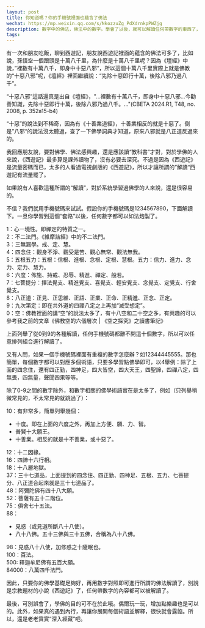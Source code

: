 ```yaml
---
layout: post
title: 你知道嗎？你的手機號裡面也蘊含了佛法
wechat: https://mp.weixin.qq.com/s/NkozzuZg_PdXdrnkpPWZjg
description: 數字中的佛法，佛法中的數字。學會了以後，就可以解讀任何帶數字的東西了，比如手機號，生日，身份證，門牌號等。
tags:
---
```


有一次和朋友吃飯，聊到西遊記，朋友說西遊記裡面的蘊含的佛法可多了，比如說，孫悟空一個跟頭是十萬八千里，為什麼是十萬八千里呢？因為《壇經》中說，”裡數有十萬八千，即身中十惡八邪”，所以這個十萬八千里實際上就是佛教的“十惡八邪”呢，《壇經》裡面繼續說：“先除十惡即行十萬，後除八邪乃過八千”。

“十惡八邪”這話還真是出自《壇經》，"...裡數有十萬八千，即身中十惡八邪...今勸善知識，先除十惡即行十萬，後除八邪乃過八千。..."(CBETA 2024.R1, T48, no. 2008, p. 352a15-b4)

“十惡”的說法到不稀奇，因為有《十善業道經》，十善業相反的就是十惡了。倒是”八邪“的說法沒太聽過，查了一下佛學詞典才知道，原來八邪就是八正道反過來的。

我回應朋友說，要對佛學、佛法感興趣，還是應該讀“教科書”才對，對於學佛的人來說，《西遊記》最多算是課外讀物了，沒有必要去深究。不過是因為《西遊記》是流量密碼而已，太多的人看過電視劇版的《西遊記》，所以才讓所謂的”解讀“西遊記有流量罷了。

如果說有人喜歡這種所謂的“解讀”，對於系統學習過佛學的人來說，還是很容易的。

不信？我們就用手機號碼來試試。假設你的手機號碼是1234567890，下面解讀下。一旦你學習到這個“套路”以後，任何數字都可以如法炮製了。

1：心一境性。即禪定的特質之一。<br>
2：不二法門。《維摩詰經》中的不二法門。<br>
3：三無漏學。戒、定、慧。<br>
4：四念住：觀身不淨、觀受是苦、觀心無常、觀法無我。<br>
5：五根五力：五根：信根、進根、念根、定根、慧根。五力：信力、進力、念力、定力、慧力。<br>
6：六度：佈施、持戒、忍辱、精進、禪定、般若。<br>
7：七菩提分：擇法覺支、精進覺支、喜覺支、輕安覺支、念覺支、定覺支、行舍覺支。<br>
8：八正道：正見、正思維、正語、正業、正命、正精進、正念、正定。<br>
9：九次第定：即在共外道的四禪八定之上再加“滅受想定”。<br>
0：空：佛教裡面的講“空”的說法太多了，有十八空和二十空之多，有興趣的可以參考我之前的文章《佛教空的六個層次 | 《空之探究》之讀書筆記》

上面列舉了從0到9的各種解讀，任何手機號碼都離不開這十個數字，所以可以任意排列組合進行解讀了。

又有人問，如果一個手機號碼裡面有重複的數字怎麼辦？如12344445555。那也簡單，每個數字都可以對應多個術語，只要多學習點佛學即可，以4舉例：除了上面的四念住，還有四正勤，四神足，四大皆空，四大天王，四聖諦，四禪八定，四無畏，四無量，聲聞四果等等。

除了0-9之間的數字除外，和數字相關的佛學術語實在是太多了，例如（只列舉稍微常見的，不太常見的就跳過了）：

10：有非常多，簡單列舉幾個：
  * 十度。即在上面的六度之外，再加上方便、願、力、智。
  * 普賢十大願王。
  * 十善業。相反的就是十不善業，或十惡了。

12：十二因緣。<br>
16：四諦十六行相。<br>
18：十八層地獄。<br>
37：三十七道品，上面提到的四念住、四正勤、四神足、五根、五力、七菩提分、八正道合起來就是三十七道品了。<br>
48：阿彌陀佛有四十八大願。<br>
52：菩薩有五十二階位。<br>
75：俱舍七十五法。<br>
88：
* 見惑（或見道所斷八十八使）。
* 八十八佛。五十三佛與三十五佛，合稱為八十八佛。

98：見惑八十八使，加修惑之十隨眠也。<br>
100：百法。<br>
500: 釋迦牟尼佛有五百大願。<br>
84000：八萬四千法門。

因此，只要你的佛學基礎足夠好，再用數字對照即可進行所謂的佛法解讀了，別說是宗教題材的小說《西遊記》了，任何帶數字的內容都可以被解讀了。

最後，可別誤會了，學佛的目的可不在於此哦。偶爾玩一玩，增加點樂趣也是可以的。此外，如果真的遇到內行，再讓你展開每個術語並解釋，很快就會露餡。所以，還是老老實實“深入經藏”吧。
